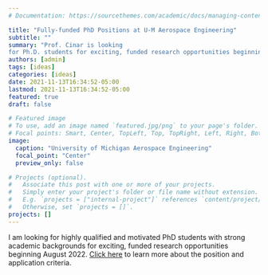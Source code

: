 ```yaml
---
# Documentation: https://sourcethemes.com/academic/docs/managing-content/

title: "Fully-funded PhD Positions at U-M Aerospace Engineering"
subtitle: ""
summary: "Prof. Cinar is looking
for Ph.D. students for exciting, funded research opportunities beginning August ‘22."
authors: [admin]
tags: [ideas]
categories: [ideas]
date: 2021-11-13T16:34:52-05:00
lastmod: 2021-11-13T16:34:52-05:00
featured: true
draft: false

# Featured image
# To use, add an image named `featured.jpg/png` to your page's folder.
# Focal points: Smart, Center, TopLeft, Top, TopRight, Left, Right, BottomLeft, Bottom, BottomRight.
image:
  caption: "University of Michigan Aerospace Engineering"
  focal_point: "Center"
  preview_only: false

# Projects (optional).
#   Associate this post with one or more of your projects.
#   Simply enter your project's folder or file name without extension.
#   E.g. `projects = ["internal-project"]` references `content/project/deep-learning/index.md`.
#   Otherwise, set `projects = []`.
projects: []
---
```


I am looking for highly qualified and motivated PhD students with strong academic backgrounds for exciting, funded research opportunities beginning August 2022. [Click here](https://drive.google.com/file/d/1c5ow0G1QrrQWgerPh7FhI8nkspyOXxTZ/view?usp=sharing) to learn more about the position and application criteria.